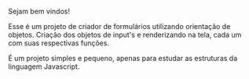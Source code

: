 Sejam bem vindos!

Esse é um projeto de criador de formulários utilizando orientação de objetos.
Criação dos objetos de input's e renderizando na tela, cada um com suas respectivas funções.

É um projeto simples e pequeno, apenas para estudar as estruturas da linguagem Javascript.